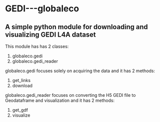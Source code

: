 # GEDI---globaleco
## A simple python module for downloading and visualizing GEDI L4A dataset

This module has has 2 classes:
1. globaleco.gedi
2. globaleco.gedi_reader

globaleco.gedi focuses solely on acquiring the data and it has 2 methods:
1. get_links
2. download

globaleco.gedi_reader focuses on converting the H5 GEDI file to Geodataframe and visualization and it has 2 methods:
1. get_gdf
2. visualize
